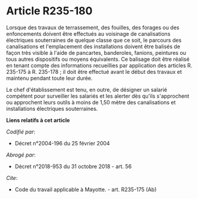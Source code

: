 # Article R235-180

Lorsque des travaux de terrassement, des fouilles, des forages ou des enfoncements doivent être effectués au voisinage de
canalisations électriques souterraines de quelque classe que ce soit, le parcours des canalisations et l'emplacement des
installations doivent être balisés de façon très visible à l'aide de pancartes, banderoles, fanions, peintures ou tous autres
dispositifs ou moyens équivalents. Ce balisage doit être réalisé en tenant compte des informations recueillies par
application des articles R. 235-175 à R. 235-178 ; il doit être effectué avant le début des travaux et maintenu pendant toute
leur durée. 

Le chef d'établissement est tenu, en outre, de désigner un salarié compétent pour surveiller les salariés et les alerter dès
qu'ils s'approchent ou approchent leurs outils à moins de 1,50 mètre des canalisations et installations électriques
souterraines.

**Liens relatifs à cet article**

_Codifié par_:

  - Décret n°2004-196 du 25 février 2004

_Abrogé par_:

  - Décret n°2018-953 du 31 octobre 2018 - art. 56

_Cite_:

  - Code du travail applicable à Mayotte. - art. R235-175 (Ab)
